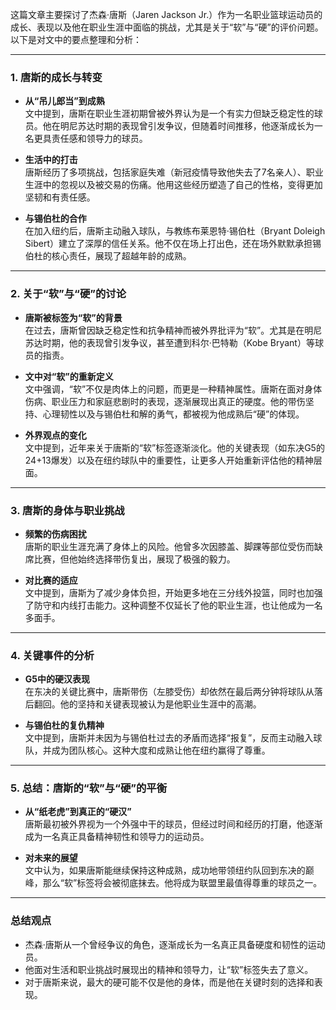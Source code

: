 这篇文章主要探讨了杰森·唐斯（Jaren Jackson Jr.）作为一名职业篮球运动员的成长、表现以及他在职业生涯中面临的挑战，尤其是关于“软”与“硬”的评价问题。以下是对文中的要点整理和分析：

---

### **1. 唐斯的成长与转变**
- **从“吊儿郎当”到成熟**  
  文中提到，唐斯在职业生涯初期曾被外界认为是一个有实力但缺乏稳定性的球员。他在明尼苏达时期的表现曾引发争议，但随着时间推移，他逐渐成长为一名更具责任感和领导力的球员。
  
- **生活中的打击**  
  唐斯经历了多项挑战，包括家庭失难（新冠疫情导致他失去了7名亲人）、职业生涯中的忽视以及被交易的伤痛。他用这些经历塑造了自己的性格，变得更加坚韧和有责任感。

- **与锡伯杜的合作**  
  在加入纽约后，唐斯主动融入球队，与教练布莱恩特·锡伯杜（Bryant Doleigh Sibert）建立了深厚的信任关系。他不仅在场上打出色，还在场外默默承担锡伯杜的核心责任，展现了超越年龄的成熟。

---

### **2. 关于“软”与“硬”的讨论**
- **唐斯被标签为“软”的背景**  
  在过去，唐斯曾因缺乏稳定性和抗争精神而被外界批评为“软”。尤其是在明尼苏达时期，他的表现曾引发争议，甚至遭到科尔·巴特勒（Kobe Bryant）等球员的指责。

- **文中对“软”的重新定义**  
  文中强调，“软”不仅是肉体上的问题，而更是一种精神属性。唐斯在面对身体伤病、职业压力和家庭悲剧时的表现，逐渐展现出真正的硬度。他的带伤坚持、心理韧性以及与锡伯杜和解的勇气，都被视为他成熟后“硬”的体现。

- **外界观点的变化**  
  文中提到，近年来关于唐斯的“软”标签逐渐淡化。他的关键表现（如东决G5的24+13爆发）以及在纽约球队中的重要性，让更多人开始重新评估他的精神层面。

---

### **3. 唐斯的身体与职业挑战**
- **频繁的伤病困扰**  
  唐斯的职业生涯充满了身体上的风险。他曾多次因膝盖、脚踝等部位受伤而缺席比赛，但他始终选择带伤复出，展现了极强的毅力。

- **对比赛的适应**  
  文中提到，唐斯为了减少身体负担，开始更多地在三分线外投篮，同时也加强了防守和内线打击能力。这种调整不仅延长了他的职业生涯，也让他成为一名多面手。

---

### **4. 关键事件的分析**
- **G5中的硬汉表现**  
  在东决的关键比赛中，唐斯带伤（左膝受伤）却依然在最后两分钟将球队从落后翻回。他的坚持和关键表现被认为是他职业生涯中的高潮。

- **与锡伯杜的复仇精神**  
  文中提到，唐斯并未因为与锡伯杜过去的矛盾而选择“报复”，反而主动融入球队，并成为团队核心。这种大度和成熟让他在纽约赢得了尊重。

---

### **5. 总结：唐斯的“软”与“硬”的平衡**
- **从“纸老虎”到真正的“硬汉”**  
  唐斯最初被外界视为一个外强中干的球员，但经过时间和经历的打磨，他逐渐成为一名真正具备精神韧性和领导力的运动员。

- **对未来的展望**  
  文中认为，如果唐斯能继续保持这种成熟，成功地带领纽约队回到东决的巅峰，那么“软”标签将会被彻底抹去。他将成为联盟里最值得尊重的球员之一。

---

### **总结观点**
- 杰森·唐斯从一个曾经争议的角色，逐渐成长为一名真正具备硬度和韧性的运动员。
- 他面对生活和职业挑战时展现出的精神和领导力，让“软”标签失去了意义。
- 对于唐斯来说，最大的硬可能不仅是他的身体，而是他在关键时刻的选择和表现。